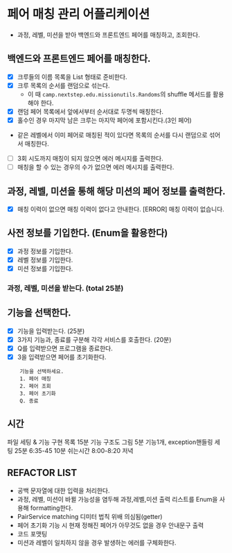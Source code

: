 # 페어 매칭 관리 어플리케이션
- 과정, 레벨, 미션을 받아 백엔드와 프론트엔드 페어를 매칭하고, 조회한다.

## 백엔드와 프론트엔드 페어를 매칭한다.
- [x] 크루들의 이름 목록을 List<String> 형태로 준비한다.
- [x] 크루 목록의 순서를 랜덤으로 섞는다.
  - 이 때 `camp.nextstep.edu.missionutils.Randoms`의 shuffle 메서드를 활용해야 한다.
- [x] 랜덤 페어 목록에서 앞에서부터 순서대로 두명씩 매칭한다.
- [x] 홀수인 경우 마지막 남은 크루는 마지막 페어에 포함시킨다.(3인 페어)
- 같은 레벨에서 이미 페어로 매칭된 적이 있다면 목록의 순서를 다시 랜덤으로 섞어서 매칭한다.
- [ ] 3회 시도까지 매칭이 되지 않으면 에러 메시지를 출력한다.
- [ ] 매칭을 할 수 있는 경우의 수가 없으면 에러 메시지를 출력한다.

## 과정, 레벨, 미션을 통해 해당 미션의 페어 정보를 출력한다.
- [x] 매칭 이력이 없으면 매칭 이력이 없다고 안내한다.
[ERROR] 매칭 이력이 없습니다.

## 사전 정보를 기입한다. (Enum을 활용한다)
- [x] 과정 정보를 기입한다.
- [x] 레벨 정보를 기입한다.
- [x] 미션 정보를  기입한다.
### 과정, 레벨, 미션을 받는다. (total 25분)
 
## 기능을 선택한다.
- [x] 기능을 입력받는다. (25분)
- [x] 3가지 기능과, 종료를 구분해 각각 서비스를 호출한다. (20분)
- [x] Q를 입력받으면 프로그램을 종료한다. 
- [x] 3을 입력받으면 페어를 초기화한다.
```
    기능을 선택하세요.
    1. 페어 매칭
    2. 페어 조회
    3. 페어 초기화
    Q. 종료
```


## 시간
파일 세팅 & 기능 구현 목록 15분
기능 구조도 그림 5분
기능1개, exception핸들링 세팅 25분
6:35-45
10분 쉬는시간
8:00-8:20 저녁

## REFACTOR LIST
- 공백 문자열에 대한 입력을 처리한다.
- 과정, 레벨, 미션이 바뀔 가능성을 염두해 과정,레벨,미션 출력 리스트를 Enum을 사용해 formatting한다.
- PairService matching 디미터 법칙 위배 의심됨(getter)
- 페어 초기화 기능 시 현재 정해진 페어가 아무것도 없을 경우 안내문구 출력
- 코드 포맷팅 
- 미션과 레벨이 일치하지 않을 경우 발생하는 에러를 구체화한다.